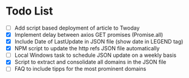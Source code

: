 # Todo List
- [ ] Add script based deployment of article to Twoday
- [x] Implement delay between axios GET promises (Promise.all)
- [x] Include Date of LastUpdate in JSON file (show date in LEGEND tag)
- [x] NPM script to update the http refs JSON file automatically
- [ ] Local Windows task to schedule JSON update on a weekly basis
- [x] Script to extract and consolidate all domains in the JSON file
- [ ] FAQ to include tipps for the most prominent domains